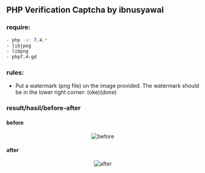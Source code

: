 ## PHP Verification Captcha by ibnusyawal

### require:

```bash
- php -v: 7.4.*
- libjpeg
- libpng
- php7.4-gd
```

### rules:
- Put a watermark (png file) on the image provided. The watermark should be in the lower right corner: (oke)(done)

### result/hasil/before-after

#### before
<p align="center">
    <img alt="before" href="https://github.com/ibnusyawall/tes_lks/blob/master/PART_D/BACKEND_DEVELOPMENT/watermark/smkn1pdh.jpeg">
</p>

#### after
<p align="center">
    <img alt="after" href="https://github.com/ibnusyawall/tes_lks/blob/master/PART_D/BACKEND_DEVELOPMENT/watermark/smkn1pdh(watermark).png">
</p>
